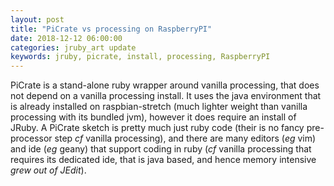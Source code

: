 ```yaml
---
layout: post
title: "PiCrate vs processing on RaspberryPI"
date: 2018-12-12 06:00:00
categories: jruby_art update
keywords: jruby, picrate, install, processing, RaspberryPI
---
```


PiCrate is a stand-alone ruby wrapper around vanilla processing, that does not depend on a vanilla processing install. It uses the java environment that is already installed on raspbian-stretch (much lighter weight than vanilla processing with its bundled jvm), however it does require an install of JRuby. A PiCrate sketch is pretty much just ruby code (their is no fancy pre-processor step _cf_ vanilla processing), and there are many editors (_eg_ vim) and ide (_eg_ geany) that support coding in ruby (_cf_ vanilla processing that requires its dedicated ide, that is java based, and hence memory intensive _grew out of JEdit_).
